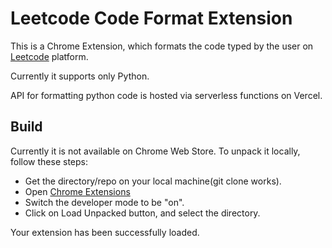 # Leetcode Code Format Extension

This is a Chrome Extension, which formats the code typed by the user on [Leetcode](https://www.leetcode.com/) platform.

Currently it supports only Python.

API for formatting python code is hosted via serverless functions on Vercel.

## Build

Currently it is not available on Chrome Web Store. To unpack it locally, follow these steps:

- Get the directory/repo on your local machine(git clone works).
- Open [Chrome Extensions](chrome://extensions/)
- Switch the developer mode to be "on".
- Click on Load Unpacked button, and select the directory.

Your extension has been successfully loaded.
